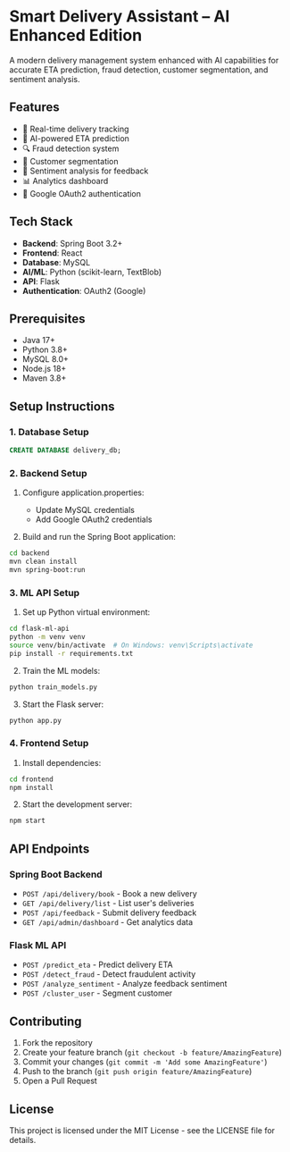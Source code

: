 # Smart Delivery Assistant – AI Enhanced Edition

A modern delivery management system enhanced with AI capabilities for accurate ETA prediction, fraud detection, customer segmentation, and sentiment analysis.

## Features

- 🚚 Real-time delivery tracking
- 🤖 AI-powered ETA prediction
- 🔍 Fraud detection system
- 👥 Customer segmentation
- 💭 Sentiment analysis for feedback
- 📊 Analytics dashboard
- 🔐 Google OAuth2 authentication

## Tech Stack

- **Backend**: Spring Boot 3.2+
- **Frontend**: React
- **Database**: MySQL
- **AI/ML**: Python (scikit-learn, TextBlob)
- **API**: Flask
- **Authentication**: OAuth2 (Google)

## Prerequisites

- Java 17+
- Python 3.8+
- MySQL 8.0+
- Node.js 18+
- Maven 3.8+

## Setup Instructions

### 1. Database Setup

```sql
CREATE DATABASE delivery_db;
```

### 2. Backend Setup

1. Configure application.properties:
   - Update MySQL credentials
   - Add Google OAuth2 credentials

2. Build and run the Spring Boot application:
```bash
cd backend
mvn clean install
mvn spring-boot:run
```

### 3. ML API Setup

1. Set up Python virtual environment:
```bash
cd flask-ml-api
python -m venv venv
source venv/bin/activate  # On Windows: venv\Scripts\activate
pip install -r requirements.txt
```

2. Train the ML models:
```bash
python train_models.py
```

3. Start the Flask server:
```bash
python app.py
```

### 4. Frontend Setup

1. Install dependencies:
```bash
cd frontend
npm install
```

2. Start the development server:
```bash
npm start
```

## API Endpoints

### Spring Boot Backend

- `POST /api/delivery/book` - Book a new delivery
- `GET /api/delivery/list` - List user's deliveries
- `POST /api/feedback` - Submit delivery feedback
- `GET /api/admin/dashboard` - Get analytics data

### Flask ML API

- `POST /predict_eta` - Predict delivery ETA
- `POST /detect_fraud` - Detect fraudulent activity
- `POST /analyze_sentiment` - Analyze feedback sentiment
- `POST /cluster_user` - Segment customer

## Contributing

1. Fork the repository
2. Create your feature branch (`git checkout -b feature/AmazingFeature`)
3. Commit your changes (`git commit -m 'Add some AmazingFeature'`)
4. Push to the branch (`git push origin feature/AmazingFeature`)
5. Open a Pull Request

## License

This project is licensed under the MIT License - see the LICENSE file for details. 